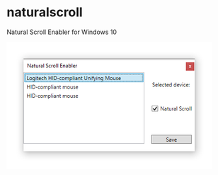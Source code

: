 # naturalscroll
Natural Scroll Enabler for Windows 10

![Natural Scroll Enabler](/naturalscroll/screenshot.png)
